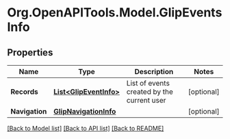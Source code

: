 
# Org.OpenAPITools.Model.GlipEventsInfo

## Properties

Name | Type | Description | Notes
------------ | ------------- | ------------- | -------------
**Records** | [**List&lt;GlipEventInfo&gt;**](GlipEventInfo.md) | List of events created by the current user | [optional] 
**Navigation** | [**GlipNavigationInfo**](GlipNavigationInfo.md) |  | [optional] 

[[Back to Model list]](../README.md#documentation-for-models)
[[Back to API list]](../README.md#documentation-for-api-endpoints)
[[Back to README]](../README.md)

